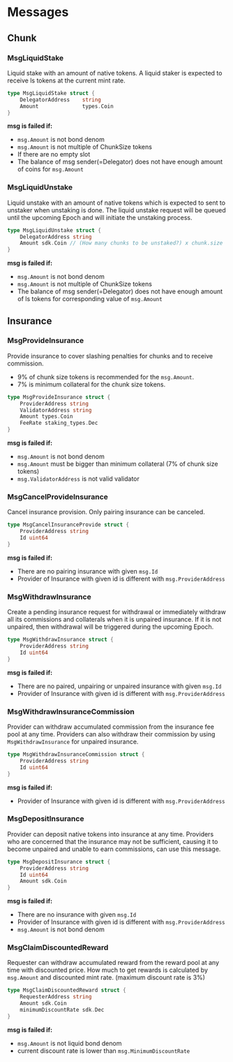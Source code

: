 <!-- order: 4 -->

# Messages

## Chunk

### MsgLiquidStake

Liquid stake with an amount of native tokens. A liquid staker is expected to receive ls tokens at the current mint rate.

```go
type MsgLiquidStake struct {
	DelegatorAddress    string
	Amount              types.Coin
}
```

**msg is failed if:**

- `msg.Amount` is not bond denom
- `msg.Amount` is not multiple of ChunkSize tokens
- If there are no empty slot
- The balance of msg sender(=Delegator) does not have enough amount of coins for `msg.Amount`

### MsgLiquidUnstake

Liquid unstake with an amount of native tokens which is expected to sent to unstaker when unstaking is done. 
The liquid unstake request will be queued until the upcoming Epoch and will initiate the unstaking process.

```go
type MsgLiquidUnstake struct {
	DelegatorAddress string
	Amount sdk.Coin // (How many chunks to be unstaked?) x chunk.size
}
```

**msg is failed if:**

- `msg.Amount` is not bond denom
- `msg.Amount` is not multiple of ChunkSize tokens
- The balance of msg sender(=Delegator) does not have enough amount of ls tokens for corresponding value of `msg.Amount`

## Insurance

### MsgProvideInsurance

Provide insurance to cover slashing penalties for chunks and to receive commission. 
* 9% of chunk size tokens is recommended for the `msg.Amount`.
* 7% is minimum collateral for the chunk size tokens.

```go
type MsgProvideInsurance struct {
	ProviderAddress string
	ValidatorAddress string
	Amount types.Coin
	FeeRate staking_types.Dec
}
```

**msg is failed if:**

- `msg.Amount` is not bond denom
- `msg.Amount` must be bigger than minimum collateral (7% of chunk size tokens)
- `msg.ValidatorAddress` is not valid validator

### MsgCancelProvideInsurance

Cancel insurance provision. Only pairing insurance can be canceled.

```go
type MsgCancelInsuranceProvide struct {
	ProviderAddress string
	Id uint64 
}
```

**msg is failed if:**

- There are no pairing insurance with given `msg.Id`
- Provider of Insurance with given id is different with `msg.ProviderAddress`

### MsgWithdrawInsurance

Create a pending insurance request for withdrawal or immediately withdraw all its commissions and collaterals when it is unpaired insurance. 
If it is not unpaired, then withdrawal will be triggered during the upcoming Epoch.

```go
type MsgWithdrawInsurance struct {
	ProviderAddress string
	Id uint64 
}
```

**msg is failed if:**

- There are no paired, unpairing or unpaired insurance with given `msg.Id`
- Provider of Insurance with given id is different with `msg.ProviderAddress`

### MsgWithdrawInsuranceCommission

Provider can withdraw accumulated commission from the insurance fee pool at any time. 
Providers can also withdraw their commission by using `MsgWithdrawInsurance` for unpaired insurance.

```go
type MsgWithdrawInsuranceCommission struct {
	ProviderAddress string
	Id uint64 
}
```

**msg is failed if:**

- Provider of Insurance with given id is different with `msg.ProviderAddress`

### MsgDepositInsurance

Provider can deposit native tokens into insurance at any time. 
Providers who are concerned that the insurance may not be sufficient, causing it to become unpaired and unable to earn commissions, can use this message.

```go
type MsgDepositInsurance struct {
	ProviderAddress string
	Id uint64 
	Amount sdk.Coin
}
```

**msg is failed if:**

- There are no insurance with given `msg.Id`
- Provider of Insurance with given id is different with `msg.ProviderAddress`
- `msg.Amount` is not bond denom

### MsgClaimDiscountedReward

Requester can withdraw accumulated reward from the reward pool at any time with discounted price.
How much to get rewards is calculated by `msg.Amount` and discounted mint rate. (maximum discount rate is 3%)

```go
type MsgClaimDiscountedReward struct {
	RequesterAddress string
	Amount sdk.Coin
	minimumDiscountRate sdk.Dec
}
```

**msg is failed if:**

- `msg.Amount` is not liquid bond denom
- current discount rate is lower than `msg.MinimumDiscountRate`